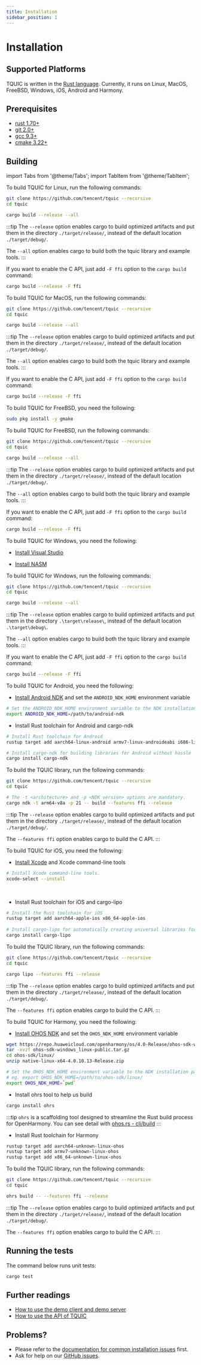```yaml
---
title: Installation
sidebar_position: 1
---
```


# Installation

## Supported Platforms

TQUIC is written in the [Rust language](https://www.rust-lang.org/). Currently, it runs on Linux, MacOS, FreeBSD, Windows, iOS, Android and Harmony.


## Prerequisites

* [rust 1.70+](https://www.rust-lang.org/tools/install)
* [git 2.0+](https://git-scm.com/downloads)
* [gcc 9.3+](https://gcc.gnu.org/releases.html)
* [cmake 3.22+](https://cmake.org/download/)


## Building

import Tabs from '@theme/Tabs';
import TabItem from '@theme/TabItem';

<Tabs>
  <TabItem value="Linux" label="Linux" default>

To build TQUIC for Linux, run the following commands:
```bash
git clone https://github.com/tencent/tquic --recursive
cd tquic

cargo build --release --all
```

:::tip
The `--release` option enables cargo to build optimized artifacts and put them in the directory `./target/release/`, instead of the default location `./target/debug/`.

The `--all` option enables cargo to build both the tquic library and example tools.
:::

If you want to enable the C API, just add `-F ffi` option to the `cargo build` command:

```bash
cargo build --release -F ffi
```
  </TabItem>


  <TabItem value="MacOS" label="MacOS">

To build TQUIC for MacOS, run the following commands:
```bash
git clone https://github.com/tencent/tquic --recursive
cd tquic

cargo build --release --all
```

:::tip
The `--release` option enables cargo to build optimized artifacts and put them in the directory `./target/release/`, instead of the default location `./target/debug/`.

The `--all` option enables cargo to build both the tquic library and example tools.
:::

If you want to enable the C API, just add `-F ffi` option to the `cargo build` command:

```bash
cargo build --release -F ffi
```
  </TabItem>


  <TabItem value="FreeBSD" label="FreeBSD">

To build TQUIC for FreeBSD, you need the following:
```bash
sudo pkg install -y gmake
```

To build TQUIC for FreeBSD, run the following commands:
```bash
git clone https://github.com/tencent/tquic --recursive
cd tquic

cargo build --release --all
```

:::tip
The `--release` option enables cargo to build optimized artifacts and put them in the directory `./target/release/`, instead of the default location `./target/debug/`.

The `--all` option enables cargo to build both the tquic library and example tools.
:::

If you want to enable the C API, just add `-F ffi` option to the `cargo build` command:

```bash
cargo build --release -F ffi
```
  </TabItem>


  <TabItem value="Windows" label="Windows">

To build TQUIC for Windows, you need the following:

* [Install Visual Studio](https://visualstudio.microsoft.com/zh-hans/)

* [Install NASM](https://www.nasm.us/)

To build TQUIC for Windows, run the following commands:
```bash
git clone https://github.com/tencent/tquic --recursive
cd tquic

cargo build --release --all
```

:::tip
The `--release` option enables cargo to build optimized artifacts and put them in the directory `.\target\release\`, instead of the default location `.\target\debug\`.

The `--all` option enables cargo to build both the tquic library and example tools.
:::

If you want to enable the C API, just add `-F ffi` option to the `cargo build` command:

```bash
cargo build --release -F ffi
```

  </TabItem>


  <TabItem value="Android" label="Android">

To build TQUIC for Android, you need the following:

* [Install Android NDK](https://developer.android.com/studio/projects/install-ndk?hl=zh-cn) and set the `ANDROID_NDK_HOME` environment variable

```bash
# Set the ANDROID_NDK_HOME environment variable to the NDK installation path 
export ANDROID_NDK_HOME=/path/to/android-ndk
```

* Install Rust toolchain for Android and cargo-ndk

```bash
# Install Rust toolchain for Android
rustup target add aarch64-linux-android armv7-linux-androideabi i686-linux-android x86_64-linux-android

# Install cargo-ndk for building libraries for Android without hassle
cargo install cargo-ndk
```

To build the TQUIC library, run the following commands:

```bash
git clone https://github.com/tencent/tquic --recursive
cd tquic

# The -t <architecture> and -p <NDK version> options are mandatory.
cargo ndk -t arm64-v8a -p 21 -- build --features ffi --release
```

:::tip
The `--release` option enables cargo to build optimized artifacts and put them in the directory `./target/release/`, instead of the default location `./target/debug/`.

The `--features ffi` option enables cargo to build the C API.
:::
  </TabItem>


  <TabItem value="iOS" label="iOS">

To build TQUIC for iOS, you need the following:

* [Install Xcode](https://developer.apple.com/xcode/) and Xcode command-line tools

```bash
# Install Xcode command-line tools. 
xcode-select --install
```
  
* Install Rust toolchain for iOS and cargo-lipo
```bash
# Install the Rust toolchain for iOS
rustup target add aarch64-apple-ios x86_64-apple-ios
  
# Install cargo-lipo for automatically creating universal libraries for iOS 
cargo install cargo-lipo
```

To build the TQUIC library, run the following commands:
```bash
git clone https://github.com/tencent/tquic --recursive
cd tquic

cargo lipo --features ffi --release
```

:::tip
The `--release` option enables cargo to build optimized artifacts and put them in the directory `./target/release/`, instead of the default location `./target/debug/`.

The `--features ffi` option enables cargo to build the C API.
:::
  </TabItem>


  <TabItem value="Harmony" label="Harmony">

To build TQUIC for Harmony, you need the following:

* [Install OHOS NDK](https://gitee.com/openharmony/docs/blob/master/zh-cn/release-notes/OpenHarmony-v4.0-release.md#%E4%BB%8E%E9%95%9C%E5%83%8F%E7%AB%99%E7%82%B9%E8%8E%B7%E5%8F%96) and set the `OHOS_NDK_HOME` environment variable
```bash
wget https://repo.huaweicloud.com/openharmony/os/4.0-Release/ohos-sdk-windows_linux-public.tar.gz
tar -xvzf ohos-sdk-windows_linux-public.tar.gz
cd ohos-sdk/linux/
unzip native-linux-x64-4.0.10.13-Release.zip

# Set the OHOS_NDK_HOME environment variable to the NDK installation path for Linux
# eg. export OHOS_NDK_HOME=/path/to/ohos-sdk/linux/
export OHOS_NDK_HOME=`pwd`
```

* Install ohrs tool to help us build
```bash
cargo install ohrs
```

:::tip
`ohrs` is a scaffolding tool designed to streamline the Rust build process for OpenHarmony. You can see detail with [ohos.rs - cli/build](https://ohos.rs/docs/cli/build.html)
:::

* Install Rust toolchain for Harmony

```bash
rustup target add aarch64-unknown-linux-ohos
rustup target add armv7-unknown-linux-ohos
rustup target add x86_64-unknown-linux-ohos
```

To build the TQUIC library, run the following commands:

```bash
git clone https://github.com/tencent/tquic --recursive
cd tquic

ohrs build -- --features ffi --release
```

:::tip
The `--release` option enables cargo to build optimized artifacts and put them in the directory `./target/release/`, instead of the default location `./target/debug/`.

The `--features ffi` option enables cargo to build the C API.
:::
  </TabItem>

</Tabs>


## Running the tests

The command below runs unit tests:

```bash
cargo test
```


## Further readings

* [How to use the demo client and demo server](./demo/)
* [How to use the API of TQUIC](../category/tutorial/)


## Problems?

* Please refer to the [documentation for common installation issues](../faq/installation/) first.
* Ask for help on our [GitHub issues](https://github.com/tencent/tquic/issues).
